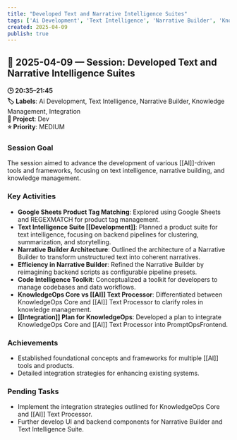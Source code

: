 ```yaml
---
title: "Developed Text and Narrative Intelligence Suites"
tags: ['Ai Development', 'Text Intelligence', 'Narrative Builder', 'Knowledge Management', 'Integration']
created: 2025-04-09
publish: true
---
```


## 📅 2025-04-09 — Session: Developed Text and Narrative Intelligence Suites

**🕒 20:35–21:45**  
**🏷️ Labels**: Ai Development, Text Intelligence, Narrative Builder, Knowledge Management, Integration  
**📂 Project**: Dev  
**⭐ Priority**: MEDIUM  


### Session Goal
The session aimed to advance the development of various [[AI]]-driven tools and frameworks, focusing on text intelligence, narrative building, and knowledge management.

### Key Activities
- **Google Sheets Product Tag Matching**: Explored using Google Sheets and REGEXMATCH for product tag management.
- **Text Intelligence Suite [[Development]]**: Planned a product suite for text intelligence, focusing on backend pipelines for clustering, summarization, and storytelling.
- **Narrative Builder Architecture**: Outlined the architecture of a Narrative Builder to transform unstructured text into coherent narratives.
- **Efficiency in Narrative Builder**: Refined the Narrative Builder by reimagining backend scripts as configurable pipeline presets.
- **Code Intelligence Toolkit**: Conceptualized a toolkit for developers to manage codebases and data workflows.
- **KnowledgeOps Core vs [[AI]] Text Processor**: Differentiated between KnowledgeOps Core and [[AI]] Text Processor to clarify roles in knowledge management.
- **[[Integration]] Plan for KnowledgeOps**: Developed a plan to integrate KnowledgeOps Core and [[AI]] Text Processor into PromptOpsFrontend.

### Achievements
- Established foundational concepts and frameworks for multiple [[AI]] tools and products.
- Detailed integration strategies for enhancing existing systems.

### Pending Tasks
- Implement the integration strategies outlined for KnowledgeOps Core and [[AI]] Text Processor.
- Further develop UI and backend components for Narrative Builder and Text Intelligence Suite.
